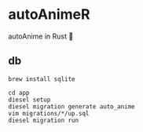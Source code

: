 # autoAnimeR
autoAnime in Rust 🦀️

## db
```
brew install sqlite

cd app
diesel setup
diesel migration generate auto_anime
vim migrations/*/up.sql
diesel migration run
```